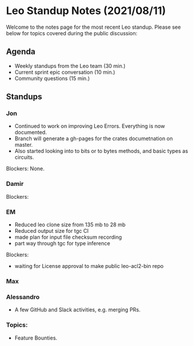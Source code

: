 # Leo Standup Notes (2021/08/11)

Welcome to the notes page for the most recent Leo standup. Please see below for topics covered during the public discussion:

## Agenda

* Weekly standups from the Leo team (30 min.)
* Current sprint epic conversation (10 min.)
* Community questions (15 min.)

## Standups

### Jon

* Continued to work on improving Leo Errors. Everything is now documented.
* Branch will generate a gh-pages for the crates documetnation on master.
* Also started looking into to bits or to bytes methods, and basic types as circuits.

Blockers:  None.

### Damir

Blockers:

### EM

* Reduced leo clone size from 135 mb to 28 mb
* Reduced output size for tgc CI
* made plan for input file checksum recording
* part way through tgc for type inference

Blockers:

* waiting for License approval to make public leo-acl2-bin repo

### Max

### Alessandro

* A few GitHub and Slack activities, e.g. merging PRs.

### Topics:

* Feature Bounties.
